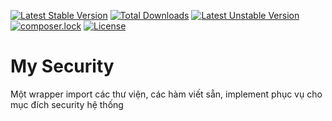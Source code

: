 [![Latest Stable Version](https://poser.pugx.org/nguyenanhung/security/v/stable)](https://packagist.org/packages/nguyenanhung/security)
[![Total Downloads](https://poser.pugx.org/nguyenanhung/security/downloads)](https://packagist.org/packages/nguyenanhung/security)
[![Latest Unstable Version](https://poser.pugx.org/nguyenanhung/security/v/unstable)](https://packagist.org/packages/nguyenanhung/security)
[![composer.lock](https://poser.pugx.org/nguyenanhung/security/composerlock)](https://packagist.org/packages/nguyenanhung/security)
[![License](https://poser.pugx.org/nguyenanhung/security/license)](https://packagist.org/packages/nguyenanhung/security)
# My Security

Một wrapper import các thư viện, các hàm viết sẵn, implement phục vụ cho mục đích security hệ thống
